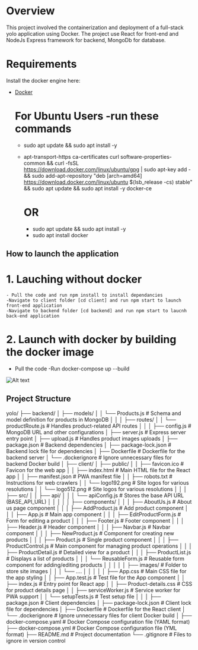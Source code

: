 # Overview
This project involved the containerization and deployment of a full-stack yolo application using Docker. The project use React for front-end and NodeJs Express framework for backend, MongoDb for database.


# Requirements
Install the docker engine here:
- [Docker](https://docs.docker.com/engine/install/) 

   # For Ubuntu Users -run these commands
    - sudo apt update && sudo apt install -y 
    - apt-transport-https ca-certificates curl software-properties-common && curl -fsSL https://download.docker.com/linux/ubuntu/gpg | sudo apt-key add - && sudo add-apt-repository "deb [arch=amd64] https://download.docker.com/linux/ubuntu $(lsb_release -cs) stable" && sudo apt update && sudo apt install -y docker-ce

        # OR 
        - sudo apt update && sudo apt install -y 
        - sudo apt install docker

## How to launch the application 
  # 1. Lauching without docker
    - Pull the code and run npm install to install dependancies
    -Navigate to client folder [cd client] and run npm start to launch front-end application
    -Navigate to backend folder [cd backend] and run npm start to laucnh back-end application
  # 2. Launch with docker by building the docker image
  - Pull the code
   -Run docker-compose up --build
   


![Alt text](image.png)

## Project Structure
yolo/
├── backend/
│   ├── models/
│   │   └── Products.js                   # Schema and model definition for products in MongoDB
│   │
│   ├── routes/
│   │   └── productRoute.js               # Handles product-related API routes
│   │
│   ├── config.js                         # MongoDB URL and other configurations
│   ├── server.js                         # Express server entry point
│   ├── upload.js                         # Handles product images uploads
│   ├── package.json                      # Backend dependencies
│   ├── package-lock.json                 # Backend lock file for dependencies
│   ├── Dockerfile                        # Dockerfile for the backend server
│   └── .dockerignore                     # Ignore unnecessary files for backend Docker build
│
├── client/
│   ├── public/
│   │   ├── favicon.ico                   # Favicon for the web app
│   │   ├── index.html                    # Main HTML file for the React app
│   │   ├── manifest.json                 # PWA manifest file
│   │   ├── robots.txt                    # Instructions for web crawlers
│   │   └── logo192.png                   # Site logos for various resolutions
│   │   └── logo512.png                   # Site logos for various resolutions
│   │
│   ├── src/
│   │   ├── api/
│   │   │   └── apiConfig.js              # Stores the base API URL (BASE_API_URL)
│   │   │
│   │   ├── components/
│   │   │   ├── AboutUs.js                # About us page component
│   │   │   ├── AddProduct.js             # Add product component
│   │   │   ├── App.js                    # Main app component
│   │   │   ├── EditProductForm.js        # Form for editing a product
│   │   │   ├── Footer.js                 # Footer component
│   │   │   ├── Header.js                 # Header component
│   │   │   ├── Navbar.js                 # Navbar component
│   │   │   ├── NewProduct.js             # Component for creating new products
│   │   │   ├── Product.js                # Single product component
│   │   │   ├── ProductControl.js         # Main component for managing product operations
│   │   │   ├── ProductDetail.js          # Detailed view for a product
│   │   │   ├── ProductList.js            # Displays a list of products
│   │   │   └── ReusableForm.js           # Reusable form component for adding/editing products
│   │   │
│   │   ├── images/                       # Folder to store site images
│   │   │   └── ....
│   │   │
│   │   ├── App.css                       # Main CSS file for the app styling
│   │   ├── App.test.js                   # Test file for the App component
│   │   ├── index.js                      # Entry point for React app
│   │   ├── Product-details.css           # CSS for product details page
│   │   ├── serviceWorker.js              # Service worker for PWA support
│   │   └── setupTests.js                 # Test setup file
│   │
│   ├── package.json                      # Client dependencies
│   ├── package-lock.json                 # Client lock file for dependencies
│   ├── Dockerfile                        # Dockerfile for the React client
│   └── .dockerignore                     # Ignore unnecessary files for client Docker build
│
├── docker-compose.yaml                   # Docker Compose configuration file (YAML format)
├── docker-compose.yml                    # Docker Compose configuration file (YML format)
├── README.md                             # Project documentation
└── .gitignore                            # Files to ignore in version control


